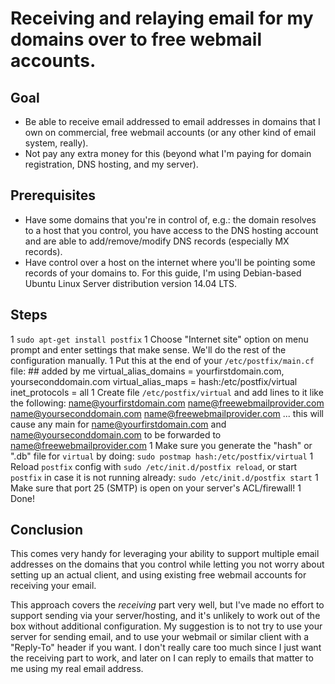 Receiving and relaying email for my domains over to free webmail accounts.
====

Goal
----

*   Be able to receive email addressed to email addresses in domains that I own
on commercial, free webmail accounts (or any other kind of email system,
really).
*   Not pay any extra money for this (beyond what I'm paying for domain
registration, DNS hosting, and my server).

Prerequisites
----

*    Have some domains that you're in control of, e.g.: the domain resolves
to a host that you control, you have access to the DNS hosting account and
are able to add/remove/modify DNS records (especially MX records).
*    Have control over a host on the internet where you'll be pointing some
records of your domains to. For this guide, I'm using Debian-based Ubuntu Linux
Server distribution version 14.04 LTS.

Steps
----

1   `sudo apt-get install postfix`
1   Choose "Internet site" option on menu prompt and enter settings that make
sense. We'll do the rest of the configuration manually.
1   Put this at the end of your `/etc/postfix/main.cf` file:
        ## added by me
        virtual_alias_domains = yourfirstdomain.com, yourseconddomain.com
        virtual_alias_maps = hash:/etc/postfix/virtual
        inet_protocols = all
1   Create file `/etc/postfix/virtual` and add lines to it like the following:
        name@yourfirstdomain.com        name@freewebmailprovider.com
        name@yourseconddomain.com       name@freewebmailprovider.com
... this will cause any main for name@yourfirstdomain.com and 
name@yourseconddomain.com to be forwarded to name@freewebmailprovider.com
1   Make sure you generate the "hash" or ".db" file for `virtual` by doing:
`sudo postmap hash:/etc/postfix/virtual`
1   Reload `postfix` config with `sudo /etc/init.d/postfix reload`, or
start `postfix` in case it is not running already: `sudo /etc/init.d/postfix start`
1   Make sure that port 25 (SMTP) is open on your server's ACL/firewall!
1   Done!

Conclusion
----

This comes very handy for leveraging your ability to support multiple email
addresses on the domains that you control while letting you not worry about
setting up an actual client, and using existing free webmail accounts for
receiving your email.

This approach covers the *receiving* part very well, but I've made no effort
to support sending via your server/hosting, and it's unlikely to work out of
the box without additional configuration. My suggestion is to not try to use
your server for sending email, and to use your webmail or similar client
with a "Reply-To" header if you want. I don't really care too much since I
just want the receiving part to work, and later on I can reply to emails that
matter to me using my real email address.
